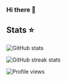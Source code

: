 ### Hi there 👋

## Stats :star:

![GitHub stats](https://github-readme-stats.vercel.app/api?username=starxd&show_icons=true)  

![GitHub streak stats](https://github-readme-streak-stats.herokuapp.com/?user=starxd)  

![Profile views](https://gpvc.arturio.dev/starxd)

<!--
**Starxd/starxd** is a ✨ _special_ ✨ repository because its `README.md` (this file) appears on your GitHub profile.

Here are some ideas to get you started:

- 🔭 I’m currently working on ...
- 🌱 I’m currently learning ...
- 👯 I’m looking to collaborate on ...
- 🤔 I’m looking for help with ...
- 💬 Ask me about ...
- 📫 How to reach me: ...
- 😄 Pronouns: ...
- ⚡ Fun fact: ...
-->
